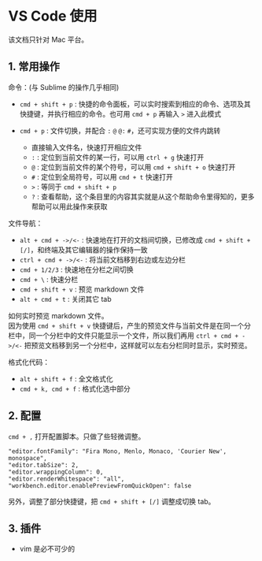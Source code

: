 # VS Code 使用

该文档只针对 Mac 平台。

## 1. 常用操作

命令：(与 Sublime 的操作几乎相同)

- `cmd + shift + p` : 快捷的命令面板，可以实时搜索到相应的命令、选项及其快捷键，并执行相应的命令。也可用 `cmd + p` 再输入 `>` 进入此模式

- `cmd + p` : 文件切换，并配合 `:` `@` `@:` `#`，还可实现方便的文件内跳转
  - 直接输入文件名，快速打开相应文件
  - `:` : 定位到当前文件的某一行，可以用 `ctrl + g` 快速打开
  - `@` : 定位到当前文件的某个符号，可以用 `cmd + shift + o` 快速打开
  - `#` : 定位到全局符号，可以用 `cmd + t` 快速打开
  - `>` : 等同于 `cmd + shift + p`
  - `?` : 查看帮助，这个条目里的内容其实就是从这个帮助命令里得知的，更多帮助可以用此操作来获取

文件导航：

- `alt + cmd + ->/<-` : 快速地在打开的文档间切换，已修改成 `cmd + shift + [/]`，和终端及其它编辑器的操作保持一致
- `ctrl + cmd + ->/<-` : 将当前文档移到右边或左边分栏
- `cmd + 1/2/3` : 快速地在分栏之间切换
- `cmd + \` : 快速分栏
- `cmd + shift + v` : 预览 markdown 文件
- `alt + cmd + t` : 关闭其它 tab

如何实时预览 markdown 文件。  
因为使用 `cmd + shift + v` 快捷键后，产生的预览文件与当前文件是在同一个分栏中，同一个分栏中的文件只能显示一个文件，所以我们再用 `ctrl + cmd + ->/<-` 把预览文档移到另一个分栏中，这样就可以左右分栏同时显示，实时预览。

格式化代码：

- `alt + shift + f` : 全文格式化
- `cmd + k, cmd + f` : 格式化选中部分

## 2. 配置

`cmd + ,` 打开配置脚本。只做了些轻微调整。

    "editor.fontFamily": "Fira Mono, Menlo, Monaco, 'Courier New', monospace",
    "editor.tabSize": 2,
    "editor.wrappingColumn": 0,
    "editor.renderWhitespace": "all",
    "workbench.editor.enablePreviewFromQuickOpen": false

另外，调整了部分快捷键，把 `cmd + shift + [/]` 调整成切换 tab。

## 3. 插件

- vim 是必不可少的

